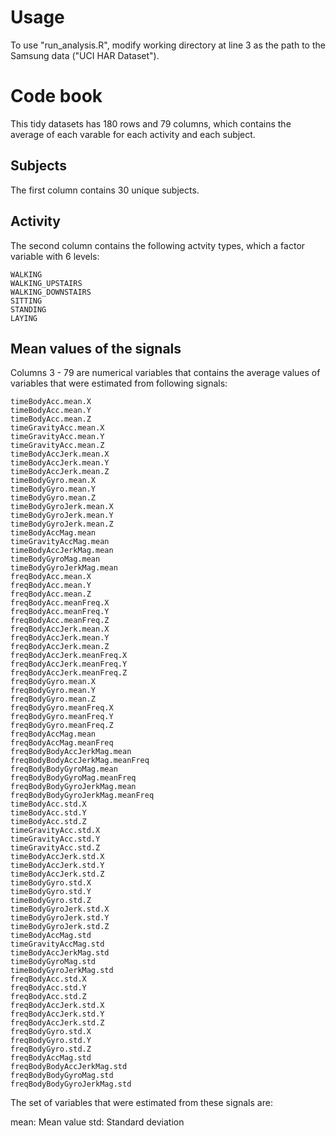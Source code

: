 # Usage

To use "run_analysis.R", modify working directory at line 3 as the path to the Samsung data ("UCI HAR Dataset").

# Code book

This tidy datasets has 180 rows and 79 columns, which contains the average of each varable for each activity and each subject.

## Subjects

The first column contains 30 unique subjects.

## Activity

The second column contains the following actvity types, which a factor variable with 6 levels:

    WALKING
    WALKING_UPSTAIRS
    WALKING_DOWNSTAIRS
    SITTING
    STANDING
    LAYING

## Mean values of the signals

Columns 3 - 79 are numerical variables that contains the average values of variables that were estimated from following signals:

    timeBodyAcc.mean.X
    timeBodyAcc.mean.Y
    timeBodyAcc.mean.Z
    timeGravityAcc.mean.X
    timeGravityAcc.mean.Y
    timeGravityAcc.mean.Z
    timeBodyAccJerk.mean.X
    timeBodyAccJerk.mean.Y
    timeBodyAccJerk.mean.Z
    timeBodyGyro.mean.X
    timeBodyGyro.mean.Y
    timeBodyGyro.mean.Z
    timeBodyGyroJerk.mean.X
    timeBodyGyroJerk.mean.Y
    timeBodyGyroJerk.mean.Z
    timeBodyAccMag.mean
    timeGravityAccMag.mean
    timeBodyAccJerkMag.mean
    timeBodyGyroMag.mean
    timeBodyGyroJerkMag.mean
    freqBodyAcc.mean.X
    freqBodyAcc.mean.Y
    freqBodyAcc.mean.Z
    freqBodyAcc.meanFreq.X
    freqBodyAcc.meanFreq.Y
    freqBodyAcc.meanFreq.Z
    freqBodyAccJerk.mean.X
    freqBodyAccJerk.mean.Y
    freqBodyAccJerk.mean.Z
    freqBodyAccJerk.meanFreq.X
    freqBodyAccJerk.meanFreq.Y
    freqBodyAccJerk.meanFreq.Z
    freqBodyGyro.mean.X
    freqBodyGyro.mean.Y
    freqBodyGyro.mean.Z
    freqBodyGyro.meanFreq.X
    freqBodyGyro.meanFreq.Y
    freqBodyGyro.meanFreq.Z
    freqBodyAccMag.mean
    freqBodyAccMag.meanFreq
    freqBodyBodyAccJerkMag.mean
    freqBodyBodyAccJerkMag.meanFreq
    freqBodyBodyGyroMag.mean
    freqBodyBodyGyroMag.meanFreq
    freqBodyBodyGyroJerkMag.mean
    freqBodyBodyGyroJerkMag.meanFreq
    timeBodyAcc.std.X
    timeBodyAcc.std.Y
    timeBodyAcc.std.Z
    timeGravityAcc.std.X
    timeGravityAcc.std.Y
    timeGravityAcc.std.Z
    timeBodyAccJerk.std.X
    timeBodyAccJerk.std.Y
    timeBodyAccJerk.std.Z
    timeBodyGyro.std.X
    timeBodyGyro.std.Y
    timeBodyGyro.std.Z
    timeBodyGyroJerk.std.X
    timeBodyGyroJerk.std.Y
    timeBodyGyroJerk.std.Z
    timeBodyAccMag.std
    timeGravityAccMag.std
    timeBodyAccJerkMag.std
    timeBodyGyroMag.std
    timeBodyGyroJerkMag.std
    freqBodyAcc.std.X
    freqBodyAcc.std.Y
    freqBodyAcc.std.Z
    freqBodyAccJerk.std.X
    freqBodyAccJerk.std.Y
    freqBodyAccJerk.std.Z
    freqBodyGyro.std.X
    freqBodyGyro.std.Y
    freqBodyGyro.std.Z
    freqBodyAccMag.std
    freqBodyBodyAccJerkMag.std
    freqBodyBodyGyroMag.std
    freqBodyBodyGyroJerkMag.std

The set of variables that were estimated from these signals are:

mean: Mean value
std: Standard deviation
